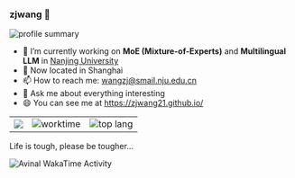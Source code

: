 ### zjwang 👋

<!-- ![github stats](https://github-readme-stats.vercel.app/api?username=zjwang21&show_icons=true&theme=dracula) -->

![profile summary](https://github-profile-summary-cards.vercel.app/api/cards/profile-details?username=zjwang21&theme=2077)

- 🔭 I’m currently working on **MoE (Mixture-of-Experts)** and **Multilingual LLM** in [Nanjing University](https://www.nju.edu.cn/)
- 📍 Now located in Shanghai
- 📫 How to reach me: wangzj@smail.nju.edu.cn
- 💬 Ask me about everything interesting
- 😄 You can see me at https://zjwang21.github.io/

<table frame=void>
  <tbody>
    <tr>
      <td><img src="http://github-profile-summary-cards.vercel.app/api/cards/stats?username=zjwang21&theme=2077"></td>
      <td><img src="http://github-profile-summary-cards.vercel.app/api/cards/productive-time?username=zjwang21&theme=2077&utcOffset=8" alt="worktime"></td>
      <td><img src="http://github-profile-summary-cards.vercel.app/api/cards/repos-per-language?username=zjwang21&theme=2077" alt="top lang"></td>
    </tr>
  </tbody>
</table>

<!-- ![language](https://github-readme-stats.vercel.app/api/top-langs/?username=zjwang21&hide=html,tex&layout=compact&theme=dark) -->

Life is tough, please be tougher...

<img
  src="https://github.com/zjwang21/zjwang21/blob/master/images/stat.svg"
  alt="Avinal WakaTime Activity"
/>
